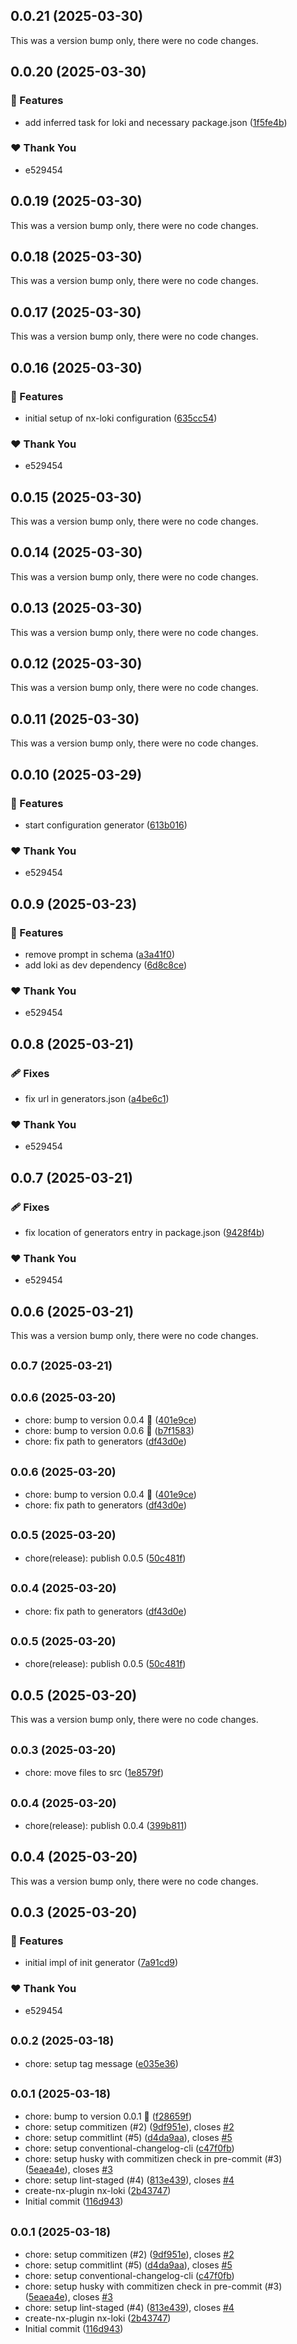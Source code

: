 ## 0.0.21 (2025-03-30)

This was a version bump only, there were no code changes.

## 0.0.20 (2025-03-30)

### 🚀 Features

- add inferred task for loki and necessary package.json ([1f5fe4b](https://github.com/muhammedgaygisiz/nx-loki/commit/1f5fe4b))

### ❤️ Thank You

- e529454

## 0.0.19 (2025-03-30)

This was a version bump only, there were no code changes.

## 0.0.18 (2025-03-30)

This was a version bump only, there were no code changes.

## 0.0.17 (2025-03-30)

This was a version bump only, there were no code changes.

## 0.0.16 (2025-03-30)

### 🚀 Features

- initial setup of nx-loki configuration ([635cc54](https://github.com/muhammedgaygisiz/nx-loki/commit/635cc54))

### ❤️ Thank You

- e529454

## 0.0.15 (2025-03-30)

This was a version bump only, there were no code changes.

## 0.0.14 (2025-03-30)

This was a version bump only, there were no code changes.

## 0.0.13 (2025-03-30)

This was a version bump only, there were no code changes.

## 0.0.12 (2025-03-30)

This was a version bump only, there were no code changes.

## 0.0.11 (2025-03-30)

This was a version bump only, there were no code changes.

## 0.0.10 (2025-03-29)

### 🚀 Features

- start configuration generator ([613b016](https://github.com/muhammedgaygisiz/nx-loki/commit/613b016))

### ❤️ Thank You

- e529454

## 0.0.9 (2025-03-23)

### 🚀 Features

- remove prompt in schema ([a3a41f0](https://github.com/muhammedgaygisiz/nx-loki/commit/a3a41f0))
- add loki as dev dependency ([6d8c8ce](https://github.com/muhammedgaygisiz/nx-loki/commit/6d8c8ce))

### ❤️ Thank You

- e529454

## 0.0.8 (2025-03-21)

### 🩹 Fixes

- fix url in generators.json ([a4be6c1](https://github.com/muhammedgaygisiz/nx-loki/commit/a4be6c1))

### ❤️ Thank You

- e529454

## 0.0.7 (2025-03-21)

### 🩹 Fixes

- fix location of generators entry in package.json ([9428f4b](https://github.com/muhammedgaygisiz/nx-loki/commit/9428f4b))

### ❤️ Thank You

- e529454

## 0.0.6 (2025-03-21)

This was a version bump only, there were no code changes.

## <small>0.0.7 (2025-03-21)</small>

## <small>0.0.6 (2025-03-20)</small>

- chore: bump to version 0.0.4 :rocket: ([401e9ce](https://github.com/muhammedgaygisiz/nx-loki/commit/401e9ce))
- chore: bump to version 0.0.6 :rocket: ([b7f1583](https://github.com/muhammedgaygisiz/nx-loki/commit/b7f1583))
- chore: fix path to generators ([df43d0e](https://github.com/muhammedgaygisiz/nx-loki/commit/df43d0e))

## <small>0.0.6 (2025-03-20)</small>

- chore: bump to version 0.0.4 :rocket: ([401e9ce](https://github.com/muhammedgaygisiz/nx-loki/commit/401e9ce))
- chore: fix path to generators ([df43d0e](https://github.com/muhammedgaygisiz/nx-loki/commit/df43d0e))

## <small>0.0.5 (2025-03-20)</small>

- chore(release): publish 0.0.5 ([50c481f](https://github.com/muhammedgaygisiz/nx-loki/commit/50c481f))

## <small>0.0.4 (2025-03-20)</small>

- chore: fix path to generators ([df43d0e](https://github.com/muhammedgaygisiz/nx-loki/commit/df43d0e))

## <small>0.0.5 (2025-03-20)</small>

- chore(release): publish 0.0.5 ([50c481f](https://github.com/muhammedgaygisiz/nx-loki/commit/50c481f))

## 0.0.5 (2025-03-20)

This was a version bump only, there were no code changes.

## <small>0.0.3 (2025-03-20)</small>

- chore: move files to src ([1e8579f](https://github.com/muhammedgaygisiz/nx-loki/commit/1e8579f))

## <small>0.0.4 (2025-03-20)</small>

- chore(release): publish 0.0.4 ([399b811](https://github.com/muhammedgaygisiz/nx-loki/commit/399b811))

## 0.0.4 (2025-03-20)

This was a version bump only, there were no code changes.

## 0.0.3 (2025-03-20)

### 🚀 Features

- initial impl of init generator ([7a91cd9](https://github.com/muhammedgaygisiz/nx-loki/commit/7a91cd9))

### ❤️ Thank You

- e529454

## <small>0.0.2 (2025-03-18)</small>

- chore: setup tag message ([e035e36](https://github.com/muhammedgaygisiz/nx-loki/commit/e035e36))

## <small>0.0.1 (2025-03-18)</small>

- chore: bump to version 0.0.1 :rocket: ([f28659f](https://github.com/muhammedgaygisiz/nx-loki/commit/f28659f))
- chore: setup commitizen (#2) ([9df951e](https://github.com/muhammedgaygisiz/nx-loki/commit/9df951e)), closes [#2](https://github.com/muhammedgaygisiz/nx-loki/issues/2)
- chore: setup commitlint (#5) ([d4da9aa](https://github.com/muhammedgaygisiz/nx-loki/commit/d4da9aa)), closes [#5](https://github.com/muhammedgaygisiz/nx-loki/issues/5)
- chore: setup conventional-changelog-cli ([c47f0fb](https://github.com/muhammedgaygisiz/nx-loki/commit/c47f0fb))
- chore: setup husky with commitizen check in pre-commit (#3) ([5eaea4e](https://github.com/muhammedgaygisiz/nx-loki/commit/5eaea4e)), closes [#3](https://github.com/muhammedgaygisiz/nx-loki/issues/3)
- chore: setup lint-staged (#4) ([813e439](https://github.com/muhammedgaygisiz/nx-loki/commit/813e439)), closes [#4](https://github.com/muhammedgaygisiz/nx-loki/issues/4)
- create-nx-plugin nx-loki ([2b43747](https://github.com/muhammedgaygisiz/nx-loki/commit/2b43747))
- Initial commit ([116d943](https://github.com/muhammedgaygisiz/nx-loki/commit/116d943))

## <small>0.0.1 (2025-03-18)</small>

- chore: setup commitizen (#2) ([9df951e](https://github.com/muhammedgaygisiz/nx-loki/commit/9df951e)), closes [#2](https://github.com/muhammedgaygisiz/nx-loki/issues/2)
- chore: setup commitlint (#5) ([d4da9aa](https://github.com/muhammedgaygisiz/nx-loki/commit/d4da9aa)), closes [#5](https://github.com/muhammedgaygisiz/nx-loki/issues/5)
- chore: setup conventional-changelog-cli ([c47f0fb](https://github.com/muhammedgaygisiz/nx-loki/commit/c47f0fb))
- chore: setup husky with commitizen check in pre-commit (#3) ([5eaea4e](https://github.com/muhammedgaygisiz/nx-loki/commit/5eaea4e)), closes [#3](https://github.com/muhammedgaygisiz/nx-loki/issues/3)
- chore: setup lint-staged (#4) ([813e439](https://github.com/muhammedgaygisiz/nx-loki/commit/813e439)), closes [#4](https://github.com/muhammedgaygisiz/nx-loki/issues/4)
- create-nx-plugin nx-loki ([2b43747](https://github.com/muhammedgaygisiz/nx-loki/commit/2b43747))
- Initial commit ([116d943](https://github.com/muhammedgaygisiz/nx-loki/commit/116d943))
